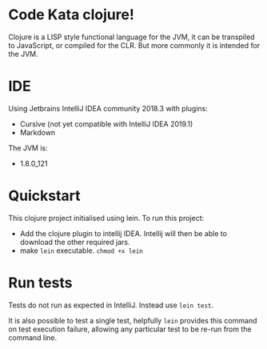 # Code Kata clojure!

Clojure is a LISP style functional language for the JVM, it can be transpiled to JavaScript, or compiled for the CLR. But
more commonly it is intended for the JVM.

# IDE

Using Jetbrains IntelliJ IDEA community 2018.3 with plugins:
* Cursive (not yet compatible with IntelliJ IDEA 2019.1)
* Markdown

The JVM is:
* 1.8.0_121

# Quickstart

This clojure project initialised using lein. To run this project:
* Add the clojure plugin to intellij IDEA. Intellij will then be able to download the other required jars.
* make `lein` executable. `chmod +x lein`

# Run tests

Tests do not run as expected in IntelliJ. Instead use `lein test`.

It is also possible to test a single test, helpfully `lein` provides this command on test execution failure, allowing 
any particular test to be re-run from the command line.

